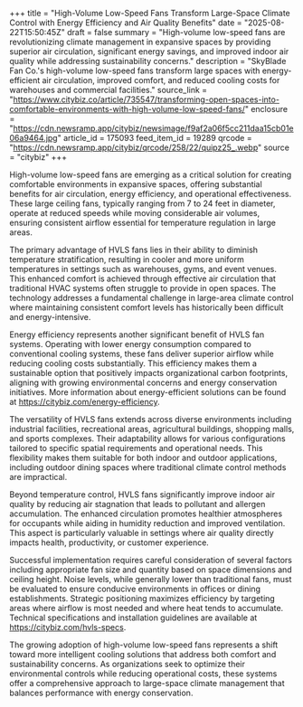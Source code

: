 +++
title = "High-Volume Low-Speed Fans Transform Large-Space Climate Control with Energy Efficiency and Air Quality Benefits"
date = "2025-08-22T15:50:45Z"
draft = false
summary = "High-volume low-speed fans are revolutionizing climate management in expansive spaces by providing superior air circulation, significant energy savings, and improved indoor air quality while addressing sustainability concerns."
description = "SkyBlade Fan Co.'s high-volume low-speed fans transform large spaces with energy-efficient air circulation, improved comfort, and reduced cooling costs for warehouses and commercial facilities."
source_link = "https://www.citybiz.co/article/735547/transforming-open-spaces-into-comfortable-environments-with-high-volume-low-speed-fans/"
enclosure = "https://cdn.newsramp.app/citybiz/newsimage/f9af2a06f5cc211daa15cb01e06a9464.jpg"
article_id = 175093
feed_item_id = 19289
qrcode = "https://cdn.newsramp.app/citybiz/qrcode/258/22/quipz25_.webp"
source = "citybiz"
+++

<p>High-volume low-speed fans are emerging as a critical solution for creating comfortable environments in expansive spaces, offering substantial benefits for air circulation, energy efficiency, and operational effectiveness. These large ceiling fans, typically ranging from 7 to 24 feet in diameter, operate at reduced speeds while moving considerable air volumes, ensuring consistent airflow essential for temperature regulation in large areas.</p><p>The primary advantage of HVLS fans lies in their ability to diminish temperature stratification, resulting in cooler and more uniform temperatures in settings such as warehouses, gyms, and event venues. This enhanced comfort is achieved through effective air circulation that traditional HVAC systems often struggle to provide in open spaces. The technology addresses a fundamental challenge in large-area climate control where maintaining consistent comfort levels has historically been difficult and energy-intensive.</p><p>Energy efficiency represents another significant benefit of HVLS fan systems. Operating with lower energy consumption compared to conventional cooling systems, these fans deliver superior airflow while reducing cooling costs substantially. This efficiency makes them a sustainable option that positively impacts organizational carbon footprints, aligning with growing environmental concerns and energy conservation initiatives. More information about energy-efficient solutions can be found at <a href="https://citybiz.com/energy-efficiency" rel="nofollow" target="_blank">https://citybiz.com/energy-efficiency</a>.</p><p>The versatility of HVLS fans extends across diverse environments including industrial facilities, recreational areas, agricultural buildings, shopping malls, and sports complexes. Their adaptability allows for various configurations tailored to specific spatial requirements and operational needs. This flexibility makes them suitable for both indoor and outdoor applications, including outdoor dining spaces where traditional climate control methods are impractical.</p><p>Beyond temperature control, HVLS fans significantly improve indoor air quality by reducing air stagnation that leads to pollutant and allergen accumulation. The enhanced circulation promotes healthier atmospheres for occupants while aiding in humidity reduction and improved ventilation. This aspect is particularly valuable in settings where air quality directly impacts health, productivity, or customer experience.</p><p>Successful implementation requires careful consideration of several factors including appropriate fan size and quantity based on space dimensions and ceiling height. Noise levels, while generally lower than traditional fans, must be evaluated to ensure conducive environments in offices or dining establishments. Strategic positioning maximizes efficiency by targeting areas where airflow is most needed and where heat tends to accumulate. Technical specifications and installation guidelines are available at <a href="https://citybiz.com/hvls-specs" rel="nofollow" target="_blank">https://citybiz.com/hvls-specs</a>.</p><p>The growing adoption of high-volume low-speed fans represents a shift toward more intelligent cooling solutions that address both comfort and sustainability concerns. As organizations seek to optimize their environmental controls while reducing operational costs, these systems offer a comprehensive approach to large-space climate management that balances performance with energy conservation.</p>
